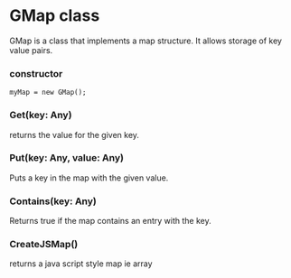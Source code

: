 # GMap class

GMap is a class that implements a map structure. It allows storage of key value pairs.

### constructor  

    myMap = new GMap();

### Get(key: Any)

returns the value for the given key.

### Put(key: Any, value: Any)

Puts a key in the map with the given value.

### Contains(key: Any)

Returns true if the map contains an entry with the key.

### CreateJSMap()

returns a java script style map ie array
